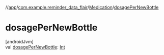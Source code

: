 //[app](../../../index.md)/[com.example.reminder_data_flair](../index.md)/[Medication](index.md)/[dosagePerNewBottle](dosage-per-new-bottle.md)

# dosagePerNewBottle

[androidJvm]\
val [dosagePerNewBottle](dosage-per-new-bottle.md): [Int](https://kotlinlang.org/api/latest/jvm/stdlib/kotlin/-int/index.html)
